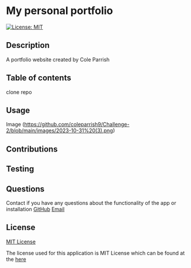 # My personal portfolio
[![License: MIT](https://img.shields.io/badge/License-MIT-yellow.svg)](https://opensource.org/licenses/MIT)

## Description 

  A portfolio website created by Cole Parrish

## Table of contents

  clone repo

## Usage
Image
  (https://github.com/coleparrish9/Challenge-2/blob/main/images/2023-10-31%20(3).png)

## Contributions

  

## Testing
  

## Questions
  Contact if you have any questions about the functionality of the app or installation
  [GitHub](https://github.com/coleparrish9)
  [Email](mailto:coleparrish9@gmail.com)

## License
[MIT License](https://choosealicense.com/licenses/mit/)

  The license used for this application is MIT License which can be found at the [here](https://choosealicense.com/licenses/mit/)
